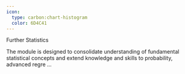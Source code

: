 ```yaml
---
icon:
  type: carbon:chart-histogram
  color: 6D4C41
---
```

Further Statistics

The module is designed to consolidate understanding of fundamental statistical concepts and extend knowledge and skills to probability, advanced regre ... 
